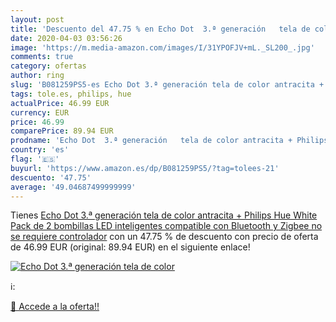 ```yaml
---
layout: post
title: 'Descuento del 47.75 % en Echo Dot  3.ª generación   tela de color'
date: 2020-04-03 03:56:26
image: 'https://m.media-amazon.com/images/I/31YPOFJV+mL._SL200_.jpg'
comments: true
category: ofertas
author: ring
slug: 'B081259PS5-es Echo Dot 3.ª generación tela de color antracita + Philips...'
tags: tole.es, philips, hue
actualPrice: 46.99 EUR
currency: EUR
price: 46.99
comparePrice: 89.94 EUR
prodname: 'Echo Dot  3.ª generación   tela de color antracita + Philips Hue White Pack de 2 bombillas LED inteligentes  compatible con Bluetooth y Zigbee  no se requiere controlador'
country: 'es'
flag: '🇪🇸'
buyurl: 'https://www.amazon.es/dp/B081259PS5/?tag=tolees-21'
descuento: '47.75'
average: '49.04687499999999'
---
```


Tienes [Echo Dot  3.ª generación   tela de color antracita + Philips Hue White Pack de 2 bombillas LED inteligentes  compatible con Bluetooth y Zigbee  no se requiere controlador](https://www.amazon.es/dp/B081259PS5/?tag=tolees-21) con un 47.75 % de descuento con precio de oferta de 46.99 EUR (original: 89.94 EUR) en el siguiente enlace!

[![Echo Dot  3.ª generación   tela de color](https://m.media-amazon.com/images/I/31YPOFJV+mL._SL200_.jpg)](https://www.amazon.es/dp/B081259PS5/?tag=tolees-21)

ℹ️:


[🛒 Accede a la oferta!!](https://www.amazon.es/dp/B081259PS5/?tag=tolees-21)
